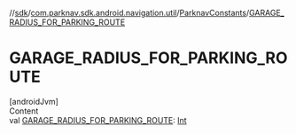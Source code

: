 //[sdk](../../../index.md)/[com.parknav.sdk.android.navigation.util](../index.md)/[ParknavConstants](index.md)/[GARAGE_RADIUS_FOR_PARKING_ROUTE](-g-a-r-a-g-e_-r-a-d-i-u-s_-f-o-r_-p-a-r-k-i-n-g_-r-o-u-t-e.md)



# GARAGE_RADIUS_FOR_PARKING_ROUTE  
[androidJvm]  
Content  
val [GARAGE_RADIUS_FOR_PARKING_ROUTE](-g-a-r-a-g-e_-r-a-d-i-u-s_-f-o-r_-p-a-r-k-i-n-g_-r-o-u-t-e.md): [Int](https://kotlinlang.org/api/latest/jvm/stdlib/kotlin/-int/index.html)  



